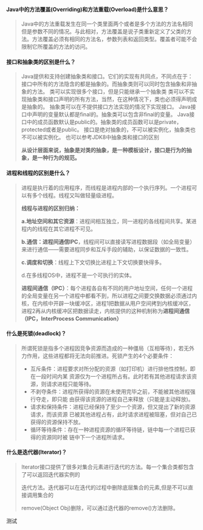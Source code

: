 #### Java中的方法覆盖(Overriding)和方法重载(Overload)是什么意思？

> Java中的方法重载发生在同一个类里面两个或者是多个方法的方法名相同但是参数不同的情况。与此相对，方法覆盖是说子类重新定义了父类的方法。方法覆盖必须有相同的方法名，参数列表和返回类型。覆盖者可能不会限制它所覆盖的方法的访问。

#### 接口和抽象类的区别是什么？

>Java提供和支持创建抽象类和接口。它们的实现有共同点，不同点在于：
>接口中所有的方法隐含的都是抽象的。而抽象类则可以同时包含抽象和非抽象的方法。
>类可以实现很多个接口，但是只能继承一个抽象类
>类可以不实现抽象类和接口声明的所有方法，当然，在这种情况下，类也必须得声明成是抽象的。
>抽象类可以在不提供接口方法实现的情况下实现接口。
>Java接口中声明的变量默认都是final的。抽象类可以包含非final的变量。
>Java接口中的成员函数默认是public的。抽象类的成员函数可以是private，protected或者是public。
>接口是绝对抽象的，不可以被实例化，抽象类也不可以被实例化。
>也可以参考JDK8中抽象类和接口的区别
>
>**从设计层面来说，抽象是对类的抽象，是一种模板设计，接口是行为的抽象，是一种行为的规范。**

#### 进程和线程的区别是什么？

> 进程是执行着的应用程序，而线程是进程内部的一个执行序列。一个进程可以有多个线程。线程又叫做轻量级进程。
>
> **线程与进程的区别归纳：**
>
> **a.地址空间和其它资源**：进程间相互独立，同一进程的各线程间共享。某进程内的线程在其它进程不可见。
>
> **b.通信：**进程间通信**IPC**，线程间可以直接读写进程数据段（如全局变量）来进行通信——需要进程同步和互斥手段的辅助，以保证数据的一致性。
>
> **c.调度和切换**：线程上下文切换比进程上下文切换要快得多。
>
> d.在多线程OS中，进程不是一个可执行的实体。
>
> **进程间通信（IPC）**：每个进程各自有不同的用户地址空间，任何一个进程的全局变量在另一个进程中都看不到，所以进程之间要交换数据必须通过内核，在内核中开辟一块缓冲区，进程1把数据从用户空间拷到内核缓冲区，进程2再从内核缓冲区把数据读走，内核提供的这种机制称为**进程间通信（IPC，InterProcess Communication）**

#### 什么是死锁(deadlock)？

> 所谓死锁是指多个进程因竞争资源而造成的一种僵局（互相等待），若无外力作用，这些进程都将无法向前推进。死锁产生的4个必要条件：
>
> - 互斥条件：进程要求对所分配的资源（如打印机）进行排他性控制，即在一段时间内某 资源仅为一个进程所占有。此时若有其他进程请求该资源，则请求进程只能等待。
> - 不剥夺条件：进程所获得的资源在未使用完毕之前，不能被其他进程强行夺走，即只能 由获得该资源的进程自己来释放（只能是主动释放)。
> - 请求和保持条件：进程已经保持了至少一个资源，但又提出了新的资源请求，而该资源 已被其他进程占有，此时请求进程被阻塞，但对自己已获得的资源保持不放。
> - 循环等待条件：存在一种进程资源的循环等待链，链中每一个进程已获得的资源同时被 链中下一个进程所请求。

#### 什么是迭代器(Iterator)？

> Iterator接口提供了很多对集合元素进行迭代的方法。每一个集合类都包含了可以返回迭代器实例的
>
> 迭代方法。迭代器可以在迭代的过程中删除底层集合的元素,但是不可以直接调用集合的
>
> remove(Object Obj)删除，可以通过迭代器的remove()方法删除。

测试
